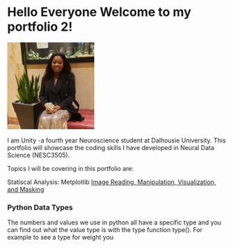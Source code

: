 # Hello Everyone Welcome to my portfolio 2!


<img src = "https://github.com/un782357/Portfolio-Two/blob/main/125075284_10225012184590716_8293133638532373443_n.jpg" width=200>


I am Unity -a fourth year Neuroscience student at Dalhousie University. This portfolio will showcase the coding skills I have developed in Neural Data Science (NESC3505). 

Topics I will be covering in this portfolio are:

Statiscal Analysis:
Metplotlib
[Image Reading, Manipulation, Visualization, and Masking](image_manuipulation.md)




### Python Data Types

The numbers and values we use in python all have a specific type and you can find out what the value type is with the type function type(). For example to see a type for weight you  

